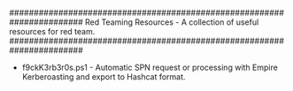 #######################################################################
Red Teaming Resources - A collection of useful resources for red team.
#######################################################################

- f9ckK3rb3r0s.ps1 - Automatic SPN request or processing with Empire Kerberoasting and export to Hashcat format. 
